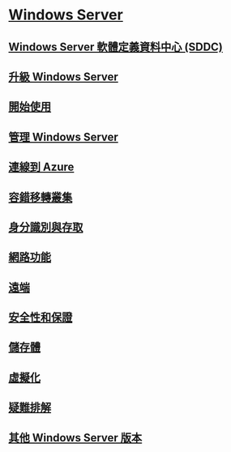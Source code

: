 # [Windows Server](windows-server.md)
## [Windows Server 軟體定義資料中心 (SDDC)](sddc.md)
## [升級 Windows Server](upgrade/upgrade-overview.md)
## [開始使用](get-started/Server-Basics.md)
## [管理 Windows Server](administration/manage-windows-server.yml)
## [連線到 Azure](azure-hybrid-services/index.md)
## [容錯移轉叢集](failover-clustering/failover-clustering-overview.md)
## [身分識別與存取](identity/Identity-and-Access.yml)
## [網路功能](networking/index.yml)
## [遠端](remote/index.md)
## [安全性和保證](security/security-and-assurance.md)
## [儲存體](storage/storage.yml)
## [虛擬化](virtualization/virtualization.md)
## [疑難排解](troubleshoot/windows-server-troubleshooting.md)
## [其他 Windows Server 版本](windows-server-versions.md)
